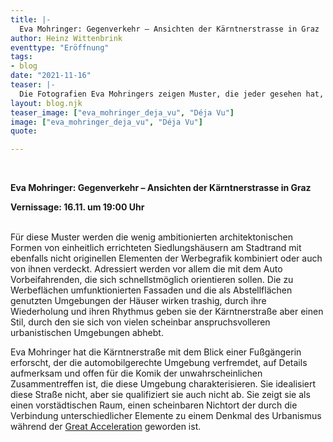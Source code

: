 ```yaml
---
title: |-
  Eva Mohringer: Gegenverkehr – Ansichten der Kärntnerstrasse in Graz
author: Heinz Wittenbrink
eventtype: "Eröffnung"
tags:
- blog
date: "2021-11-16"
teaser: |-
  Die Fotografien Eva Mohringers zeigen Muster, die jeder gesehen hat, der durch die Kärntnerstraße gefahren oder – was viel seltener ist – gegangen ist. Diese Muster bestimmen, wie wir diese Straße wahrnehmen und wodurch wir sie von anderen Straßen unterscheiden können. Die Bestandteile dieser Muster gibt es an vielen Orten innerhalb und außerhalb von Graz. Aber in dieser Kombination sind sie selten, vielleicht sogar einmalig.
layout: blog.njk
teaser_image: ["eva_mohringer_deja_vu", "Déja Vu"]
image: ["eva_mohringer_deja_vu", "Déja Vu"]
quote:

---
```

</br>


**Eva Mohringer: Gegenverkehr – Ansichten der Kärntnerstrasse in Graz**

**Vernissage: 16.11. um 19:00 Uhr**
</br>
</br>

Für diese Muster werden die wenig ambitionierten architektonischen Formen von einheitlich errichteten Siedlungshäusern am Stadtrand mit ebenfalls nicht originellen Elementen der Werbegrafik kombiniert oder auch von ihnen verdeckt. Adressiert werden vor allem die mit dem Auto Vorbeifahrenden, die sich schnellstmöglich orientieren sollen. Die zu Werbeflächen umfunktionierten Fassaden und die als Abstellflächen genutzten Umgebungen der Häuser wirken trashig, durch ihre Wiederholung und ihren Rhythmus geben sie der Kärntnerstraße aber einen Stil, durch den sie sich von vielen scheinbar anspruchsvolleren urbanistischen Umgebungen abhebt.

Eva Mohringer hat die Kärntnerstraße mit dem Blick einer Fußgängerin erforscht, der die automobilgerechte Umgebung verfremdet, auf Details aufmerksam und offen für die Komik der unwahrscheinlichen Zusammentreffen ist, die diese Umgebung charakterisieren. Sie idealisiert diese Straße nicht, aber sie qualifiziert sie auch nicht ab. Sie zeigt sie als einen vorstädtischen Raum, einen scheinbaren Nichtort der durch die Verbindung unterschiedlicher Elemente zu einem Denkmal des Urbanismus während der [Great Acceleration](http://www.igbp.net/globalchange/greatacceleration.4.1b8ae20512db692f2a680001630.html "Great Acceleration - IGBP") geworden ist.
